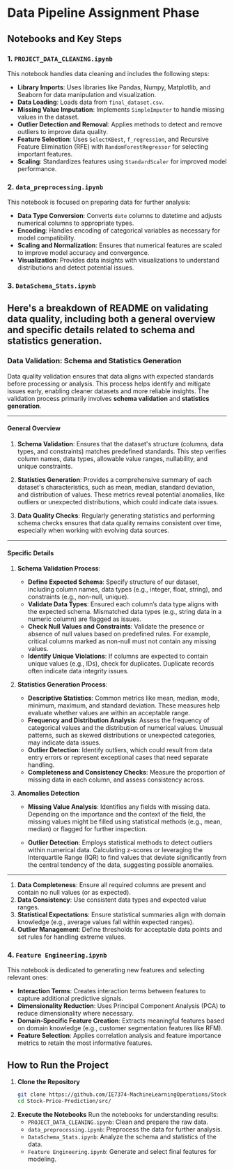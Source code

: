# Data Pipeline Assignment Phase
## Notebooks and Key Steps

### 1. `PROJECT_DATA_CLEANING.ipynb`

This notebook handles data cleaning and includes the following steps:
- **Library Imports**: Uses libraries like Pandas, Numpy, Matplotlib, and Seaborn for data manipulation and visualization.
- **Data Loading**: Loads data from `final_dataset.csv`.
- **Missing Value Imputation**: Implements `SimpleImputer` to handle missing values in the dataset.
- **Outlier Detection and Removal**: Applies methods to detect and remove outliers to improve data quality.
- **Feature Selection**: Uses `SelectKBest`, `f_regression`, and Recursive Feature Elimination (RFE) with `RandomForestRegressor` for selecting important features.
- **Scaling**: Standardizes features using `StandardScaler` for improved model performance.

### 2. `data_preprocessing.ipynb`

This notebook is focused on preparing data for further analysis:
- **Data Type Conversion**: Converts `date` columns to datetime and adjusts numerical columns to appropriate types.
- **Encoding**: Handles encoding of categorical variables as necessary for model compatibility.
- **Scaling and Normalization**: Ensures that numerical features are scaled to improve model accuracy and convergence.
- **Visualization**: Provides data insights with visualizations to understand distributions and detect potential issues.

### 3. `DataSchema_Stats.ipynb`
Here's a breakdown of README on validating data quality, including both a general overview and specific details related to schema and statistics generation.
---

### Data Validation: Schema and Statistics Generation

Data quality validation ensures that data aligns with expected standards before processing or analysis. This process helps identify and mitigate issues early, enabling cleaner datasets and more reliable insights. The validation process primarily involves **schema validation** and **statistics generation**.

---

#### General Overview

1. **Schema Validation**: Ensures that the dataset's structure (columns, data types, and constraints) matches predefined standards. This step verifies column names, data types, allowable value ranges, nullability, and unique constraints.

2. **Statistics Generation**: Provides a comprehensive summary of each dataset's characteristics, such as mean, median, standard deviation, and distribution of values. These metrics reveal potential anomalies, like outliers or unexpected distributions, which could indicate data issues.

3. **Data Quality Checks**: Regularly generating statistics and performing schema checks ensures that data quality remains consistent over time, especially when working with evolving data sources.

---

#### Specific Details

1. **Schema Validation Process**:
   - **Define Expected Schema**: Specify structure of our dataset, including column names, data types (e.g., integer, float, string), and constraints (e.g., non-null, unique).
   - **Validate Data Types**: Ensured each column’s data type aligns with the expected schema. Mismatched data types (e.g., string data in a numeric column) are flagged as issues.
   - **Check Null Values and Constraints**: Validate the presence or absence of null values based on predefined rules. For example, critical columns marked as non-null must not contain any missing values.
   - **Identify Unique Violations**: If columns are expected to contain unique values (e.g., IDs), check for duplicates. Duplicate records often indicate data integrity issues.

2. **Statistics Generation Process**:
   - **Descriptive Statistics**: Common metrics like mean, median, mode, minimum, maximum, and standard deviation. These measures help evaluate whether values are within an acceptable range.
   - **Frequency and Distribution Analysis**: Assess the frequency of categorical values and the distribution of numerical values. Unusual patterns, such as skewed distributions or unexpected categories, may indicate data issues.
   - **Outlier Detection**: Identify outliers, which could result from data entry errors or represent exceptional cases that need separate handling.
   - **Completeness and Consistency Checks**: Measure the proportion of missing data in each column, and assess consistency across.

3. **Anomalies Detection**

    - **Missing Value Analysis**: Identifies any fields with missing data. Depending on the importance and the context of the field, the missing values might be filled using statistical methods (e.g., mean, median) or flagged for further inspection.

    - **Outlier Detection**: Employs statistical methods to detect outliers within numerical data. Calculating z-scores or leveraging the Interquartile Range (IQR) to find values that deviate significantly from the central tendency of the data, suggesting possible anomalies.

---

1. **Data Completeness**: Ensure all required columns are present and contain no null values (or as expected).
2. **Data Consistency**: Use consistent data types and expected value ranges.
3. **Statistical Expectations**: Ensure statistical summaries align with domain knowledge (e.g., average values fall within expected ranges).
4. **Outlier Management**: Define thresholds for acceptable data points and set rules for handling extreme values.

### 4. `Feature Engineering.ipynb`

This notebook is dedicated to generating new features and selecting relevant ones:
- **Interaction Terms**: Creates interaction terms between features to capture additional predictive signals.
- **Dimensionality Reduction**: Uses Principal Component Analysis (PCA) to reduce dimensionality where necessary.
- **Domain-Specific Feature Creation**: Extracts meaningful features based on domain knowledge (e.g., customer segmentation features like RFM).
- **Feature Selection**: Applies correlation analysis and feature importance metrics to retain the most informative features.

## How to Run the Project

1. **Clone the Repository**
   ```bash
   git clone https://github.com/IE7374-MachineLearningOperations/StockPricePrediction.git
   cd Stock-Price-Prediction/src/
   ```
2. **Execute the Notebooks**
   Run the notebooks for understanding results:
   - `PROJECT_DATA_CLEANING.ipynb`: Clean and prepare the raw data.
   - `data_preprocessing.ipynb`: Preprocess the data for further analysis.
   - `DataSchema_Stats.ipynb`: Analyze the schema and statistics of the data.
   - `Feature Engineering.ipynb`: Generate and select final features for modeling.
